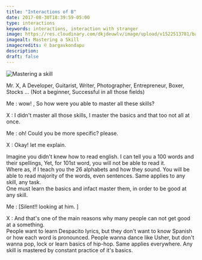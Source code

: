 ```yaml
---
title: "Interactions of B"
date: 2017-08-30T18:39:59-05:00
type: interactions
keywords: interactions, interaction with stranger
image: https://res.cloudinary.com/dkjdeuwlv/image/upload/v1522513781/bargavkondapu.com/posts/IWS-skill-mastery.webp
imagealt: Mastering a Skill
imagecredits: © bargavkondapu
description:
draft: false
---
```

[comment]: # (Interactions with strangers )

![Mastering a skill](https://res.cloudinary.com/dkjdeuwlv/image/upload/c_scale,w_auto,q_auto,f_auto/v1522513781/bargavkondapu.com/posts/IWS-skill-mastery.jpg)

Mr. X, A Developer, Guitarist, Writer, Photographer, Entrepreneur, Boxer, Stocks ... (Not a beginner, Successful in all those fields)

Me : wow! , So how were you able to master all these skills?

X : I didn't master all those skills, I master the basics and that too not all at once.

Me : oh! Could you be more specific? please.

X : Okay! let me explain.

Imagine you didn't knew how to read english. I can tell you a 100 words and their spellings, Yet, for 101st word, you will not be able to read it.  
Where as, if I teach you the 26 alphabets and how they sound. You will be able to read majority of the words, even sentences.   Same applies to any skill, any task.  
One must learn the basics and infact master them, in order to be good at any skill.  

Me : [Silent!! looking at him. ]

X : And that's one of the main reasons why many people can not get good at a something.  
People want to learn Despacito lyrics, but they don't want to know Spanish or how each word is pronounced. People wanna dance like Usher, but don't wanna pop, lock or learn basics of hip-hop. Same applies everywhere. Any skill is mastered by constant practice of it's basics.
